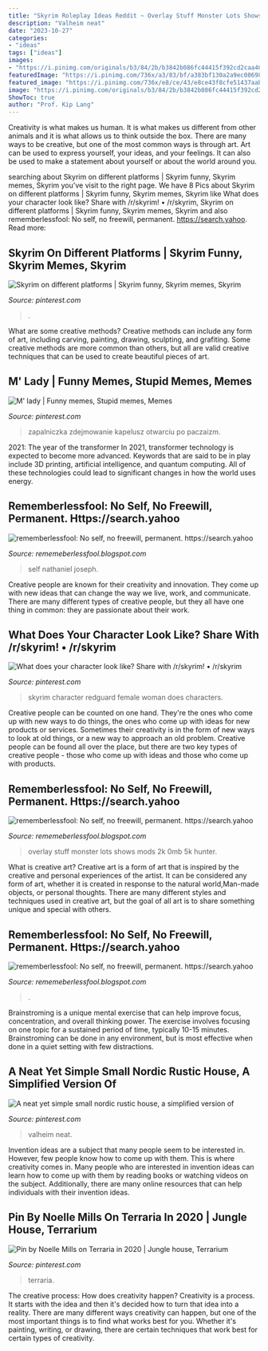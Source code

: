 ```yaml
---
title: "Skyrim Roleplay Ideas Reddit ~ Overlay Stuff Monster Lots Shows Mods 2k 0mb 5k Hunter"
description: "Valheim neat"
date: "2023-10-27"
categories:
- "ideas"
tags: ["ideas"]
images:
- "https://i.pinimg.com/originals/b3/84/2b/b3842b086fc44415f392cd2caa404f6d.jpg"
featuredImage: "https://i.pinimg.com/736x/a3/83/bf/a383bf130a2a9ec08698d4b3ef67b2e7.jpg"
featured_image: "https://i.pinimg.com/736x/e8/ce/43/e8ce43f8cfe51437aab60269e26523c1.jpg"
image: "https://i.pinimg.com/originals/b3/84/2b/b3842b086fc44415f392cd2caa404f6d.jpg"
ShowToc: true
author: "Prof. Kip Lang"
---
```



Creativity is what makes us human. It is what makes us different from other animals and it is what allows us to think outside the box. There are many ways to be creative, but one of the most common ways is through art. Art can be used to express yourself, your ideas, and your feelings. It can also be used to make a statement about yourself or about the world around you.

	

		
searching about Skyrim on different platforms | Skyrim funny, Skyrim memes, Skyrim you've visit to the right page. We have 8 Pics about Skyrim on different platforms | Skyrim funny, Skyrim memes, Skyrim like What does your character look like? Share with /r/skyrim! • /r/skyrim, Skyrim on different platforms | Skyrim funny, Skyrim memes, Skyrim and also rememberlessfool: No self, no freewill, permanent. https://search.yahoo. Read more:
		
    
## Skyrim On Different Platforms | Skyrim Funny, Skyrim Memes, Skyrim

<img loading=lazy src="https://i.pinimg.com/736x/a3/83/bf/a383bf130a2a9ec08698d4b3ef67b2e7.jpg" onerror="this.onerror=null;this.src='https://tse1.mm.bing.net/th?id=OIP.UdcGK5yPqCZ9jS7po0XZ7wAAAA&amp;pid=15.1';" alt="Skyrim on different platforms | Skyrim funny, Skyrim memes, Skyrim">

_Source: pinterest.com_

>. 

	

What are some creative methods?
Creative methods can include any form of art, including carving, painting, drawing, sculpting, and grafiting. Some creative methods are more common than others, but all are valid creative techniques that can be used to create beautiful pieces of art.

    
## M&#039; Lady | Funny Memes, Stupid Memes, Memes

<img loading=lazy src="https://i.pinimg.com/originals/0f/68/aa/0f68aa8d95fb1d03448c6c1dca2064af.jpg" onerror="this.onerror=null;this.src='https://tse1.mm.bing.net/th?id=OIP.hf3e1hLpqvUI2ItAJRiXlwHaHU&amp;pid=15.1';" alt="M&#039; lady | Funny memes, Stupid memes, Memes">

_Source: pinterest.com_

>zapalniczka zdejmowanie kapelusz otwarciu po paczaizm. 

	

2021: The year of the transformer
In 2021, transformer technology is expected to become more advanced. Keywords that are said to be in play include 3D printing, artificial intelligence, and quantum computing. All of these technologies could lead to significant changes in how the world uses energy.

    
## Rememberlessfool: No Self, No Freewill, Permanent. Https://search.yahoo

<img loading=lazy src="https://1.bp.blogspot.com/-8M2XPYsPIxk/Xj4B5TUtQfI/AAAAAAAAceM/rzutdsOGFiQ6UFF2sQyhRgZMXGsxW1QTQCLcBGAsYHQ/s320/Untitled371.png" onerror="this.onerror=null;this.src='https://tse3.mm.bing.net/th?id=OIP.5HiirB4dQ6Hc2XcmE0K37wAAAA&amp;pid=15.1';" alt="rememberlessfool: No self, no freewill, permanent. https://search.yahoo">

_Source: rememeberlessfool.blogspot.com_

>self nathaniel joseph. 

	

Creative people are known for their creativity and innovation. They come up with new ideas that can change the way we live, work, and communicate. There are many different types of creative people, but they all have one thing in common: they are passionate about their work.

    
## What Does Your Character Look Like? Share With /r/skyrim! • /r/skyrim

<img loading=lazy src="https://i.pinimg.com/originals/b3/84/2b/b3842b086fc44415f392cd2caa404f6d.jpg" onerror="this.onerror=null;this.src='https://tse1.mm.bing.net/th?id=OIP.JvSsM9du8J4NX2o5K7TI6AHaEo&amp;pid=15.1';" alt="What does your character look like? Share with /r/skyrim! • /r/skyrim">

_Source: pinterest.com_

>skyrim character redguard female woman does characters. 

	

Creative people can be counted on one hand. They're the ones who come up with new ways to do things, the ones who come up with ideas for new products or services. Sometimes their creativity is in the form of new ways to look at old things, or a new way to approach an old problem. Creative people can be found all over the place, but there are two key types of creative people - those who come up with ideas and those who come up with products.

    
## Rememberlessfool: No Self, No Freewill, Permanent. Https://search.yahoo

<img loading=lazy src="https://staticdelivery.nexusmods.com/mods/2531/images/thumbnails/142/142-1552177366-195824757.png" onerror="this.onerror=null;this.src='https://tse4.mm.bing.net/th?id=OIP.MF3uF-cJjcyHP_7zI0T4kgAAAA&amp;pid=15.1';" alt="rememberlessfool: No self, no freewill, permanent. https://search.yahoo">

_Source: rememeberlessfool.blogspot.com_

>overlay stuff monster lots shows mods 2k 0mb 5k hunter. 

	

What is creative art?
Creative art is a form of art that is inspired by the creative and personal experiences of the artist. It can be considered any form of art, whether it is created in response to the natural world,Man-made objects, or personal thoughts. There are many different styles and techniques used in creative art, but the goal of all art is to share something unique and special with others.

    
## Rememberlessfool: No Self, No Freewill, Permanent. Https://search.yahoo

<img loading=lazy src="https://1.bp.blogspot.com/-xENTPUX8eJY/Xjn72L-PJ6I/AAAAAAAAcUQ/-OAElAhmzV8zwlKVkoK3TBCnA15clmShgCLcBGAsYHQ/s1600/Untitled282.png" onerror="this.onerror=null;this.src='https://tse1.mm.bing.net/th?id=OIP.01f_qJ9M3mKaxpeazZaQBAHaEK&amp;pid=15.1';" alt="rememberlessfool: No self, no freewill, permanent. https://search.yahoo">

_Source: rememeberlessfool.blogspot.com_

>. 

	

Brainstroming is a unique mental exercise that can help improve focus, concentration, and overall thinking power. The exercise involves focusing on one topic for a sustained period of time, typically 10-15 minutes. Brainstroming can be done in any environment, but is most effective when done in a quiet setting with few distractions.

    
## A Neat Yet Simple Small Nordic Rustic House, A Simplified Version Of

<img loading=lazy src="https://i.pinimg.com/736x/9a/e8/48/9ae8487eff133ee5621f45ed77ed7632.jpg" onerror="this.onerror=null;this.src='https://tse3.mm.bing.net/th?id=OIP.rHgC7vRCyphsEgwi21ntbQHaEK&amp;pid=15.1';" alt="A neat yet simple small nordic rustic house, a simplified version of">

_Source: pinterest.com_

>valheim neat. 

	

Invention ideas are a subject that many people seem to be interested in. However, few people know how to come up with them. This is where creativity comes in. Many people who are interested in invention ideas can learn how to come up with them by reading books or watching videos on the subject. Additionally, there are many online resources that can help individuals with their invention ideas.

    
## Pin By Noelle Mills On Terraria In 2020 | Jungle House, Terrarium

<img loading=lazy src="https://i.pinimg.com/736x/e8/ce/43/e8ce43f8cfe51437aab60269e26523c1.jpg" onerror="this.onerror=null;this.src='https://tse1.mm.bing.net/th?id=OIP.32Of0Us7RXqTRhnHB0SDVwHaE_&amp;pid=15.1';" alt="Pin by Noelle Mills on Terraria in 2020 | Jungle house, Terrarium">

_Source: pinterest.com_

>terraria. 

	

The creative process: How does creativity happen?
Creativity is a process. It starts with the idea and then it's decided how to turn that idea into a reality. There are many different ways creativity can happen, but one of the most important things is to find what works best for you. Whether it's painting, writing, or drawing, there are certain techniques that work best for certain types of creativity.

